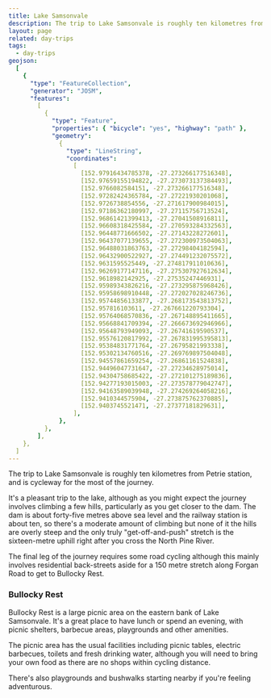 ```yaml
---
title: Lake Samsonvale
description: The trip to Lake Samsonvale is roughly ten kilometres from Petrie station, and is cycleway for the most of the journey.
layout: page
related: day-trips
tags:
  - day-trips
geojson:
  [
    {
      "type": "FeatureCollection",
      "generator": "JOSM",
      "features":
        [
          {
            "type": "Feature",
            "properties": { "bicycle": "yes", "highway": "path" },
            "geometry":
              {
                "type": "LineString",
                "coordinates":
                  [
                    [152.97916434785378, -27.273266177516348],
                    [152.97659155194822, -27.273073137384493],
                    [152.9766082584151, -27.273266177516348],
                    [152.97282424365784, -27.27221930201068],
                    [152.9726738854556, -27.271617900984015],
                    [152.97186362180997, -27.27115756713524],
                    [152.96861421399413, -27.27041508916811],
                    [152.96608318425584, -27.270593284332563],
                    [152.96448771666502, -27.27143228272601],
                    [152.96437077139655, -27.272300973504063],
                    [152.96488031863763, -27.27298404182594],
                    [152.96432900522927, -27.274491232075572],
                    [152.9631595525449, -27.274817911010636],
                    [152.96269177147116, -27.275307927612634],
                    [152.9618982142925, -27.27535247446931],
                    [152.95989343826216, -27.273295875968426],
                    [152.95958698910448, -27.272027028246736],
                    [152.95744856133877, -27.268173543813752],
                    [152.957816103611, -27.267661220793304],
                    [152.95764068570836, -27.267148895411665],
                    [152.95668841709394, -27.266673692946966],
                    [152.95648793949093, -27.26741619590537],
                    [152.95576120817992, -27.267831995395813],
                    [152.95384831771764, -27.26795821993338],
                    [152.95302134760516, -27.269769897504048],
                    [152.94557861659254, -27.26861161524838],
                    [152.94496047731647, -27.27234628975014],
                    [152.94304758685422, -27.272101275189836],
                    [152.94277193015003, -27.273578779042747],
                    [152.94163589039948, -27.274269264058216],
                    [152.9410344575904, -27.273875762370885],
                    [152.9403745521471, -27.27377181829631],
                  ],
              },
          },
        ],
    },
  ]
---
```


The trip to Lake Samsonvale is roughly ten kilometres from Petrie station, and is cycleway for the most of the journey.

It's a pleasant trip to the lake, although as you might expect the journey involves climbing a few hills, particularly as you get closer to the dam. The dam is about forty-five metres above sea level and the railway station is about ten, so there's a moderate amount of climbing but none of it the hills are overly steep and the only truly "get-off-and-push" stretch is the sixteen-metre uphill right after you cross the North Pine River.

The final leg of the journey requires some road cycling although this mainly involves residential back-streets aside for a 150 metre stretch along Forgan Road to get to Bullocky Rest.

<h3>Bullocky Rest</h3>
Bullocky Rest is a large picnic area on the eastern bank of Lake Samsonvale. It's a great place to have lunch or spend an evening, with picnic shelters, barbecue areas, playgrounds and other amenities.

The picnic area has the usual facilities including picnic tables, electric barbecues, toilets and fresh drinking water, although you will need to bring your own food as there are no shops within cycling distance.

There's also playgrounds and bushwalks starting nearby if you're feeling adventurous.
